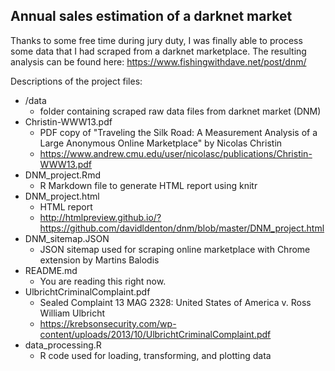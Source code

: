 ## Annual sales estimation of a darknet market

Thanks to some free time during jury duty, I was finally able to process some data that I had scraped from a darknet marketplace. The resulting analysis can be found here: https://www.fishingwithdave.net/post/dnm/

Descriptions of the project files:

* /data
	* folder containing scraped raw data files from darknet market (DNM)
* Christin-WWW13.pdf
	* PDF copy of "Traveling the Silk Road: A Measurement Analysis of a Large Anonymous Online Marketplace" by Nicolas Christin
	* https://www.andrew.cmu.edu/user/nicolasc/publications/Christin-WWW13.pdf
* DNM_project.Rmd
	* R Markdown file to generate HTML report using knitr
* DNM_project.html
	* HTML report
	* http://htmlpreview.github.io/?https://github.com/davidldenton/dnm/blob/master/DNM_project.html 
* DNM_sitemap.JSON
	* JSON sitemap used for scraping online marketplace with Chrome extension by Martins Balodis
* README.md
	* You are reading this right now.
* UlbrichtCriminalComplaint.pdf
	* Sealed Complaint 13 MAG 2328: United States of America v. Ross William Ulbricht
	* https://krebsonsecurity.com/wp-content/uploads/2013/10/UlbrichtCriminalComplaint.pdf
* data_processing.R
	* R code used for loading, transforming, and plotting data


